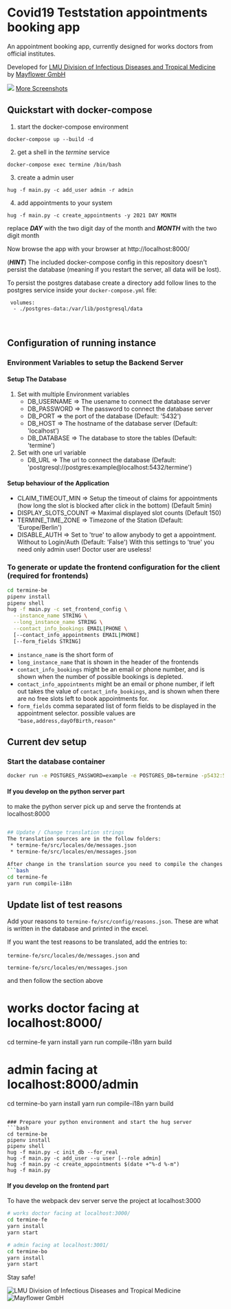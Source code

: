 # Covid19 Teststation appointments booking app

An appointment booking app, currently designed for works doctors from official institutes.

Developed for [LMU Division of Infectious Diseases and Tropical Medicine](http://www.klinikum.uni-muenchen.de/Abteilung-fuer-Infektions-und-Tropenmedizin/en/index.html) by [Mayflower GmbH](https://mayflower.de)

<img src=".github/show/booking-app-1.png"/>
<a href="screenshots.md">More Screenshots</a>

## Quickstart with docker-compose

1. start the docker-compose environment 
```
docker-compose up --build -d
```
2. get a shell in the _termine_ service 
```
docker-compose exec termine /bin/bash
```
3. create a admin user 
```
hug -f main.py -c add_user admin -r admin
```
4. add appointments to your system 
```
hug -f main.py -c create_appointments -y 2021 DAY MONTH
``` 
replace _**DAY**_ with the two digit day of the month and _**MONTH**_ with the two digit month 

Now browse the app with your browser at http://localhost:8000/

(**_HINT_**)
The included docker-compose config in this repository doesn't persist the database (meaning if you restart the server, all data will be lost). 

To persist the postgres database create a directory add follow lines to the postgres service inside your `docker-compose.yml` file:
```
 volumes:
  - ./postgres-data:/var/lib/postgresql/data
```
<br/>

## Configuration of running instance

### Environment Variables to setup the Backend Server

#### Setup The Database
1. Set with multiple Environment variables
    * DB_USERNAME => The usename to connect the database server
    * DB_PASSWORD => The password to connect the database server
    * DB_PORT     => the port of the database (Default: '5432')
    * DB_HOST     => The hostname of the database server (Default: 'localhost')
    * DB_DATABASE => The database to store the tables (Default: 'termine')
2. Set with one url variable
    * DB_URL => The url to connect the database (Default: 'postgresql://postgres:example@localhost:5432/termine')

#### Setup behaviour of the Application
* CLAIM_TIMEOUT_MIN   => Setup the timeout of claims for appointments (how long the slot is blocked after click in the bottom) (Default 5min)
* DISPLAY_SLOTS_COUNT => Maximal displayed slot counts (Default 150)
* TERMINE_TIME_ZONE   => Timezone of the Station (Default: 'Europe/Berlin')
* DISABLE_AUTH        => Set to 'true' to allow anybody to get a appointment. Without to Login/Auth (Default: 'False')
                         With this settings to 'true' you need only admin user! Doctor user are useless!

### To generate or update the frontend configuration for the client (required for frontends)

```bash
cd termine-be
pipenv install
pipenv shell
hug -f main.py -c set_frontend_config \
  --instance_name STRING \
  --long_instance_name STRING \
  --contact_info_bookings EMAIL|PHONE \
  [--contact_info_appointments EMAIL|PHONE]
  [--form_fields STRING]
```

* `instance_name` is the short form of 
* `long_instance_name` that is shown in the header of the frontends 
* `contact_info_bookings` might be an email or phone number, and is shown when the number of possible bookings is depleted.
* `contact_info_appointments` might be an email or phone number,
if left out takes the value of `contact_info_bookings`, 
and is shown when there are no free slots left to book appointments for.
* `form_fields` comma separated list of form fields to be displayed in the appointment selector. possible values
are `"base,address,dayOfBirth,reason"`

## Current dev setup

### Start the database container

```bash
docker run -e POSTGRES_PASSWORD=example -e POSTGRES_DB=termine -p5432:5432 postgres:11
```

#### If you develop on the python server part

to make the python server pick up and serve the frontends at localhost:8000

````bash

## Update / Change translation strings
The translation sources are in the follow folders:
 * termine-fe/src/locales/de/messages.json
 * termine-fe/src/locales/en/messages.json

After change in the translation source you need to compile the changes to be applied to the used javascript code.
```bash
cd termine-fe
yarn run compile-i18n
````

## Update list of test reasons

Add your reasons to `termine-fe/src/config/reasons.json`. These are what is written in the database and printed in the excel.

If you want the test reasons to be translated, add the entries to:

`termine-fe/src/locales/de/messages.json` and

`termine-fe/src/locales/en/messages.json`

and then follow the section above

# works doctor facing at localhost:8000/

cd termine-fe
yarn install
yarn run compile-i18n
yarn build

# admin facing at localhost:8000/admin

cd termine-bo
yarn install
yarn run compile-i18n
yarn build

````

### Prepare your python environment and start the hug server
```bash
cd termine-be
pipenv install
pipenv shell
hug -f main.py -c init_db --for_real
hug -f main.py -c add_user --u user [--role admin]
hug -f main.py -c create_appointments $(date +"%-d %-m")
hug -f main.py
````

#### If you develop on the frontend part

To have the webpack dev server serve the project at localhost:3000

```bash
# works doctor facing at localhost:3000/
cd termine-fe
yarn install
yarn start

# admin facing at localhost:3001/
cd termine-bo
yarn install
yarn start

```

Stay safe!

![LMU Division of Infectious Diseases and Tropical Medicine](https://github.com/Public-Health-Informatics-Munich/covid19-teststation-termine/raw/master/Logo-LMU-Abteilung-Infektions-und-Tropenmedizin.png)
![Mayflower GmbH](https://mayflower.de/wp-content/uploads/2014/04/Mayflower-Logo-440.png)
